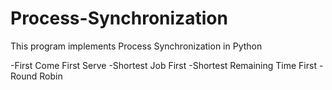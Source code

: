 # Process-Synchronization
This program implements Process Synchronization in Python

-First Come First Serve
-Shortest Job First
-Shortest Remaining Time First 
-Round Robin
